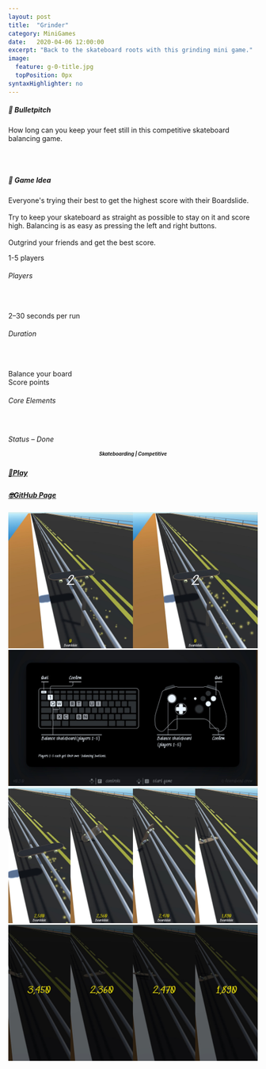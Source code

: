 ```yaml
---
layout: post
title:  "Grinder"
category: MiniGames
date:   2020-04-06 12:00:00
excerpt: "Back to the skateboard roots with this grinding mini game."
image:
  feature: g-0-title.jpg
  topPosition: 0px
syntaxHighlighter: no
---
```


<div class="card-wrapper text paddings">
  <h5>🚀 Bulletpitch</h5>
  <p>How long can you keep your feet still in this competitive skateboard balancing game.</p>

  <br>
  <br>

  <h5>💭 Game Idea</h5>
  <p>
    Everyone's trying their best to get the highest score with their Boardslide.
    <br>
    <br>
    Try to keep your skateboard as straight as possible to stay on it and score high. Balancing is as easy as pressing the left and right buttons.
    <br>
    <br>
    Outgrind your friends and get the best score.
  </p>
</div>

<div class="card-wrapper info paddings">
  <p>
    1-5 players
  </p>
  <h6>Players</h6>
  <br>
  <p>
    2–30 seconds per run
  </p>
  <h6>Duration</h6>
  <br>
  <p>
    Balance your board
    <br>
    Score points
  </p>
  <h6>Core Elements</h6>
  <br>
  <p>
    <div class="bar">
      <div class="bar progress" style="width: 100%;"></div>
    </div>
  </p>
  <h6 style="margin: -2px 0 0 0;">Status – Done</h6>
</div>

<div class="card-wrapper genre paddings" style="text-align: center;">
  <h5 style="font-size: 70%; line-height: 1rem;">Skateboarding | Competitive</h5>
</div>

<div class="button-wrapper">
  <div class="buttons">
    <a href="https://feierabend-crew.com/games/grinder/index.html" target="_blank">
      <div class="play-button interaction">
        <h5 style="line-height: 1.4rem;">🤘Play</h5>
      </div>
    </a>
    <div class="gap"></div>
    <a href="https://github.com/thomas-theux/Grinder" target="_blank">
      <div class="git-button interaction">
        <h5 style="line-height: 1.3rem;">🤓GitHub Page</h5>
      </div>
    </a>
  </div>
</div>

<div class="card-wrapper picture">
  <a href="https://feierabend-crew.com/assets/images/games/g/g-1-countdown.jpg">
    <img src="assets/images/games/g/g-1-countdown.jpg" alt="Countdown to grind">
  </a>
</div>

<div class="card-wrapper picture">
  <a href="https://feierabend-crew.com/assets/images/games/g/g-2-controls.jpg">
    <img src="assets/images/games/g/g-2-controls.jpg" alt="In game control scheme">
  </a>
</div>

<div class="card-wrapper picture">
  <a href="https://feierabend-crew.com/assets/images/games/g/g-3-four-players.jpg">
    <img src="assets/images/games/g/g-3-four-players.jpg" alt="4 player mode">
  </a>
</div>

<div class="card-wrapper picture">
  <a href="https://feierabend-crew.com/assets/images/games/g/g-4-scores.jpg">
    <img src="assets/images/games/g/g-4-scores.jpg" alt="Showing the scores">
  </a>
</div>